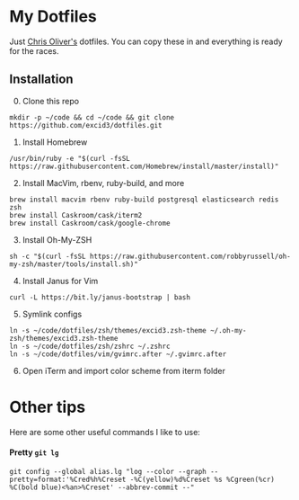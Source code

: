 # My Dotfiles

Just [Chris Oliver's](https://twitter.com/excid3) dotfiles. You can copy these in and everything is ready for the races.

## Installation

0. Clone this repo

```
mkdir -p ~/code && cd ~/code && git clone https://github.com/excid3/dotfiles.git
```

1. Install Homebrew

```
/usr/bin/ruby -e "$(curl -fsSL https://raw.githubusercontent.com/Homebrew/install/master/install)"
```

2. Install MacVim, rbenv, ruby-build, and more

```
brew install macvim rbenv ruby-build postgresql elasticsearch redis zsh
brew install Caskroom/cask/iterm2
brew install Caskroom/cask/google-chrome
```

3. Install Oh-My-ZSH

```
sh -c "$(curl -fsSL https://raw.githubusercontent.com/robbyrussell/oh-my-zsh/master/tools/install.sh)"
```

4. Install Janus for Vim

```
curl -L https://bit.ly/janus-bootstrap | bash
```

5. Symlink configs

```
ln -s ~/code/dotfiles/zsh/themes/excid3.zsh-theme ~/.oh-my-zsh/themes/excid3.zsh-theme
ln -s ~/code/dotfiles/zsh/zshrc ~/.zshrc
ln -s ~/code/dotfiles/vim/gvimrc.after ~/.gvimrc.after
```

6. Open iTerm and import color scheme from iterm folder

# Other tips

Here are some other useful commands I like to use:

#### Pretty ```git lg```

	git config --global alias.lg "log --color --graph --pretty=format:'%Cred%h%Creset -%C(yellow)%d%Creset %s %Cgreen(%cr) %C(bold blue)<%an>%Creset' --abbrev-commit --"

